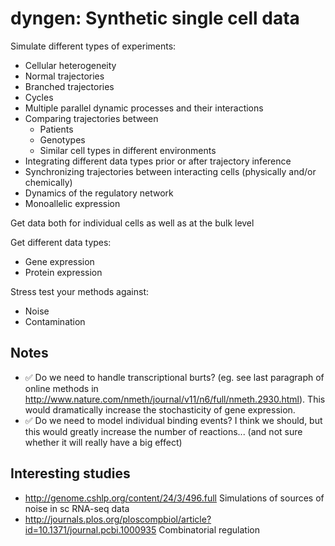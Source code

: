 # dyngen: Synthetic single cell data

Simulate different types of experiments:

* Cellular heterogeneity
* Normal trajectories
* Branched trajectories
* Cycles
* Multiple parallel dynamic processes and their interactions
* Comparing trajectories between
  * Patients
  * Genotypes
  * Similar cell types in different environments
* Integrating different data types prior or after trajectory inference
* Synchronizing trajectories between interacting cells (physically and/or chemically)
* Dynamics of the regulatory network
* Monoallelic expression

Get data both for individual cells as well as at the bulk level

Get different data types:

* Gene expression
* Protein expression

Stress test your methods against:

* Noise
* Contamination

## Notes

* :white_check_mark: Do we need to handle transcriptional burts? (eg. see last paragraph of online methods in http://www.nature.com/nmeth/journal/v11/n6/full/nmeth.2930.html). This would dramatically increase the stochasticity of gene expression.
* :white_check_mark: Do we need to model individual binding events? I think we should, but this would greatly increase the number of reactions... (and not sure whether it will really have a big effect)

## Interesting studies

* http://genome.cshlp.org/content/24/3/496.full Simulations of sources of noise in sc RNA-seq data
* http://journals.plos.org/ploscompbiol/article?id=10.1371/journal.pcbi.1000935 Combinatorial regulation